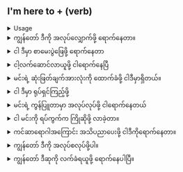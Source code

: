## I'm here to + (verb)

<details>
<summary>Usage</summary>
သင်သည် တစ်စုံတစ်ဦးကို တစ်စုံတစ်ရာ ပြီးမြောက်အောင်မြင်ရန် သီးခြားနေရာတစ်ခုတွင် ရှိနေကြောင်း သင်အသိပေးနေသည်။
You are informing someone that you are at a particular place to accomplish something.
</details>

<details>
<summary>ကျွန်တော် ဒီကို အလုပ်လျှောက်ဖို့ ရောက်နေတာ။</summary>
"I'm here to apply for the job."
</details>
<details>
<summary>ငါ ဒီမှာ စာမေးပွဲဖြေဖို့ ရောက်နေတာ</summary>

"I'm here to take a test."
</details>
<details>
<summary>ငါ့လက်ဆောင်လာယူဖို့ ငါရောက်နေပြီ</summary>

"I'm here to receive my gift."
</details>
<details>
<summary>မင်းရဲ့ ဆုံးဖြတ်ချက်အားလုံးကို ထောက်ခံဖို့ ငါဒီမှာရှိတယ်။</summary>

"I'm here to support all your decisions."
</details>
<details>
<summary>ငါ ဒီမှာ ရုပ်ရှင်ကြည့်ဖို့</summary>

"I'm here to watch a movie."
</details>
<details>
<summary>မင်းရဲ့ ကွန်ပြူတာမှာ အလုပ်လုပ်ဖို့ ငါရောက်နေတယ်</summary>

"I'm here to work on your computer."
</details>
<details>
<summary>ငါ မင်းကို ရပ်ကွက်က ကြိုဆိုဖို့ လာခဲ့တာ။</summary>

"I'm here to welcome you to the neighborhood."
</details>
<details>
<summary>ကင်ဆာရောဂါအကြောင်း အသိပညာပေးဖို့ ငါဒီကိုရောက်နေတာ။</summary>

"I'm here to raise awareness for cancer."
</details>
<details>
<summary>ကျွန်တော် ဒီကို အလုပ်စလုပ်ဖို့ပါ။</summary>

"I'm here to start the job."
</details>
<details>
<summary>ကျွန်တော် ဒီဆုကို လက်ခံရယူဖို့ ရောက်နေပါပြီ။</summary>

"I'm here to receive the award."
</details>
